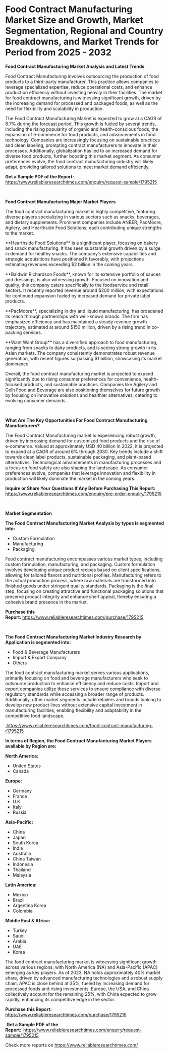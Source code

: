 <p><h1>Food Contract Manufacturing Market Size and Growth, Market Segmentation, Regional and Country Breakdowns, and Market Trends for Period from 2025 -  2032</h1></p><p><strong>Food Contract Manufacturing Market Analysis and Latest Trends</strong></p>
<p><p>Food Contract Manufacturing involves outsourcing the production of food products to a third-party manufacturer. This practice allows companies to leverage specialized expertise, reduce operational costs, and enhance production efficiency without investing heavily in their facilities. The market for food contract manufacturing is witnessing significant growth, driven by the increasing demand for processed and packaged foods, as well as the need for flexibility and scalability in production.</p><p>The Food Contract Manufacturing Market is expected to grow at a CAGR of 8.7% during the forecast period. This growth is fueled by several trends, including the rising popularity of organic and health-conscious foods, the expansion of e-commerce for food products, and advancements in food technology. Companies are increasingly focusing on sustainable practices and clean labeling, prompting contract manufacturers to innovate in their processes. Additionally, globalization has led to an increased demand for diverse food products, further boosting this market segment. As consumer preferences evolve, the food contract manufacturing industry will likely adapt, providing tailored solutions to meet market demand efficiently.</p></p>
<p><strong>Get a Sample PDF of the Report:&nbsp;</strong> <a href="https://www.reliableresearchtimes.com/enquiry/request-sample/1795215?utm_campaign=3167&utm_medium=2&utm_source=Github&utm_content=ia&utm_term=07042025&utm_id=food-contract-manufacturing">https://www.reliableresearchtimes.com/enquiry/request-sample/1795215</a></p>
<p>&nbsp;</p>
<p><strong>Food Contract Manufacturing Major Market Players</strong></p>
<p><p>The food contract manufacturing market is highly competitive, featuring diverse players specializing in various sectors such as snacks, beverages, and dietary supplements. Prominent companies include ANBER, PacMoore, Agilery, and Hearthside Food Solutions, each contributing unique strengths to the market.</p><p>**Hearthside Food Solutions** is a significant player, focusing on bakery and snack manufacturing. It has seen substantial growth driven by a surge in demand for healthy snacks. The company’s extensive capabilities and strategic acquisitions have positioned it favorably, with projections estimating revenues exceeding $2 billion in the coming years.</p><p>**Baldwin Richardson Foods**, known for its extensive portfolio of sauces and dressings, is also witnessing growth. Focused on innovation and quality, this company caters specifically to the foodservice and retail sectors. It recently reported revenue around $200 million, with expectations for continued expansion fueled by increased demand for private label products.</p><p>**PacMoore**, specializing in dry and liquid manufacturing, has broadened its reach through partnerships with well-known brands. The firm has emphasized efficiency and has maintained a steady revenue growth trajectory, estimated at around $150 million, driven by a rising trend in co-packing services.</p><p>**Want Want Group** has a diversified approach to food manufacturing, ranging from snacks to dairy products, and is seeing strong growth in its Asian markets. The company consistently demonstrates robust revenue generation, with recent figures surpassing $1 billion, showcasing its market dominance.</p><p>Overall, the food contract manufacturing market is projected to expand significantly due to rising consumer preferences for convenience, health-focused products, and sustainable practices. Companies like Agilery and Gelh Food and Beverage are also positioning themselves for future growth by focusing on innovative solutions and healthier alternatives, catering to evolving consumer demands.</p></p>
<p>&nbsp;</p>
<p><strong>What Are The Key Opportunities For Food Contract Manufacturing Manufacturers?</strong></p>
<p><p>The Food Contract Manufacturing market is experiencing robust growth, driven by increasing demand for customized food products and the rise of e-commerce. Valued at approximately USD 40 billion in 2022, it is projected to expand at a CAGR of around 6% through 2030. Key trends include a shift towards clean label products, sustainable packaging, and plant-based alternatives. Technological advancements in manufacturing processes and a focus on food safety are also shaping the landscape. As consumer preferences evolve, companies that leverage innovation and flexibility in production will likely dominate the market in the coming years.</p></p>
<p><strong>Inquire or Share Your Questions If Any Before Purchasing This Report:</strong> <a href="https://www.reliableresearchtimes.com/enquiry/pre-order-enquiry/1795215?utm_campaign=3167&utm_medium=2&utm_source=Github&utm_content=ia&utm_term=07042025&utm_id=food-contract-manufacturing">https://www.reliableresearchtimes.com/enquiry/pre-order-enquiry/1795215</a></p>
<p>&nbsp;</p>
<p><strong>Market Segmentation</strong></p>
<p><strong>The Food Contract Manufacturing Market Analysis by types is segmented into:</strong></p>
<p><ul><li>Custom Formulation</li><li>Manufacturing</li><li>Packaging</li></ul></p>
<p><p>Food contract manufacturing encompasses various market types, including custom formulation, manufacturing, and packaging. Custom formulation involves developing unique product recipes based on client specifications, allowing for tailored flavors and nutritional profiles. Manufacturing refers to the actual production process, where raw materials are transformed into finished goods under stringent quality standards. Packaging is the final step, focusing on creating attractive and functional packaging solutions that preserve product integrity and enhance shelf appeal, thereby ensuring a cohesive brand presence in the market.</p></p>
<p><strong>Purchase this Report:&nbsp;</strong><a href="https://www.reliableresearchtimes.com/purchase/1795215?utm_campaign=3167&utm_medium=2&utm_source=Github&utm_content=ia&utm_term=07042025&utm_id=food-contract-manufacturing">https://www.reliableresearchtimes.com/purchase/1795215</a></p>
<p>&nbsp;</p>
<p><strong>The Food Contract Manufacturing Market Industry Research by Application is segmented into:</strong></p>
<p><ul><li>Food & Beverage Manufacturers</li><li>Import & Export Company</li><li>Others</li></ul></p>
<p><p>The food contract manufacturing market serves various applications, primarily focusing on food and beverage manufacturers who seek to outsource production to enhance efficiency and reduce costs. Import and export companies utilize these services to ensure compliance with diverse regulatory standards while accessing a broader range of products. Additionally, other market segments include retailers and brands looking to develop new product lines without extensive capital investment in manufacturing facilities, enabling flexibility and adaptability in the competitive food landscape.</p></p>
<p><a href="https://www.reliableresearchtimes.com/food-contract-manufacturing-r1795215?utm_campaign=3167&utm_medium=2&utm_source=Github&utm_content=ia&utm_term=07042025&utm_id=food-contract-manufacturing">&nbsp;https://www.reliableresearchtimes.com/food-contract-manufacturing-r1795215</a></p>
<p><strong>In terms of Region, the Food Contract Manufacturing Market Players available by Region are:</strong></p>
<p>
    <p> <strong> North America: </strong>
        <ul>
            <li>United States</li>
            <li>Canada</li>
        </ul>
        </p> 
    <p> <strong> Europe: </strong>
        <ul>
            <li>Germany</li>
            <li>France</li>
            <li>U.K.</li>
            <li>Italy</li>
            <li>Russia</li>
        </ul>
        </p> 
    <p> <strong> Asia-Pacific: </strong>
        <ul>
            <li>China</li>
            <li>Japan</li>
            <li>South Korea</li>
            <li>India</li>
            <li>Australia</li>
            <li>China Taiwan</li>
            <li>Indonesia</li>
            <li>Thailand</li>
            <li>Malaysia</li>
        </ul>
        </p> 
    <p> <strong> Latin America: </strong>
        <ul>
            <li>Mexico</li>
            <li>Brazil</li>
            <li>Argentina Korea</li>
            <li>Colombia</li>
        </ul>
        </p> 
    <p> <strong> Middle East & Africa: </strong>
        <ul>
            <li>Turkey</li>
            <li>Saudi</li>
            <li>Arabia</li>
            <li>UAE</li>
            <li>Korea</li>
        </ul>
    </p>
    </p>
<p><p>The food contract manufacturing market is witnessing significant growth across various regions, with North America (NA) and Asia-Pacific (APAC) emerging as key players. As of 2023, NA holds approximately 40% market share, driven by advanced manufacturing technologies and a robust supply chain. APAC is close behind at 35%, fueled by increasing demand for processed foods and rising investments. Europe, the USA, and China collectively account for the remaining 25%, with China expected to grow rapidly, enhancing its competitive edge in the sector.</p></p>
<p><strong>Purchase this Report: </strong><a href="https://www.reliableresearchtimes.com/purchase/1795215?utm_campaign=3167&utm_medium=2&utm_source=Github&utm_content=ia&utm_term=07042025&utm_id=food-contract-manufacturing">https://www.reliableresearchtimes.com/purchase/1795215</a></p>
<p>&nbsp;<strong>Get a Sample PDF of the Report:&nbsp;&nbsp;</strong><a href="https://www.reliableresearchtimes.com/enquiry/request-sample/1795215?utm_campaign=3167&utm_medium=2&utm_source=Github&utm_content=ia&utm_term=07042025&utm_id=food-contract-manufacturing">https://www.reliableresearchtimes.com/enquiry/request-sample/1795215</a></p>
<p><strong></strong></p>
<p>Check more reports on <a href="https://www.reliableresearchtimes.com/?utm_campaign=3167&utm_medium=2&utm_source=Github&utm_content=ia&utm_term=07042025&utm_id=food-contract-manufacturing">https://www.reliableresearchtimes.com/</a></p>